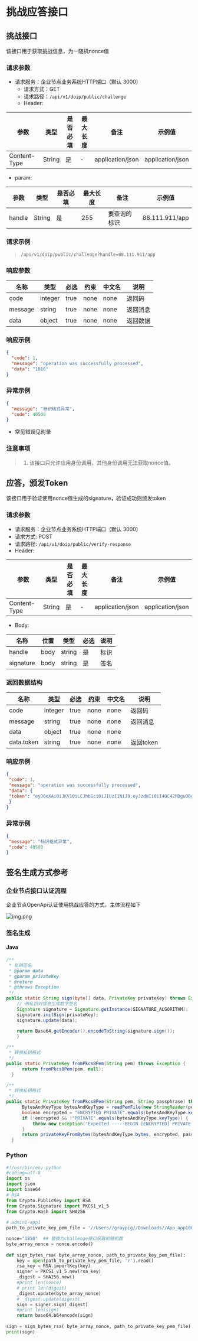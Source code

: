 <DownloadDoc />


# 挑战应答接口

##  挑战接口

该接口用于获取挑战信息，为一随机nonce值

###  请求参数

- 请求服务：企业节点业务系统HTTP端口（默认 3000）
  - 请求方式：GET
  - 请求路径：`/api/v1/doip/public/challenge`
  - Header:

| **参数**      | **类型** | **是否必填** | **最大长度** | **备注**                            | **示例值**       |
| ------------- | -------- | ------------ | ------------ | ----------------------------------- | ---------------- |
| Content-Type  | String   | 是           | -            | application/json                    | application/json |

- param:

| **参数** | **类型** | **是否必填** | **最大长度** | **备注**     | **示例值**       |
| -------- | -------- | ------------ | ------------ | ------------ | -------------- |
| handle   | String   | 是           | 255          | 要查询的标识 | 88.111.911/app |

### 请求示例

>`/api/v1/doip/public/challenge?handle=88.111.911/app`

###  响应参数


| 名称 | 类型 | 必选 | 约束 | 中文名 | 说明   |
| -------- | ------- | ---- | ------ | ------ |------|
| code | integer | true | none | none | 返回码  |
| message | string | true | none | none | 返回消息 |
| data | object | true | none | none | 返回数据 |

###  响应示例

```json
{
  "code": 1,
  "message": "operation was successfully processed",
  "data": "1816"
}
```

###  异常示例

```json
{
  "message": "标识格式异常",
  "code": 40508
}
```
- 常见错误见附录

### 注意事项
> 1. 该接口只允许应用身份调用，其他身份调用无法获取nonce值。


## 应答，颁发Token

该接口用于验证使用nonce值生成的signature，验证成功则颁发token

### 请求参数

- 请求服务：企业节点业务系统HTTP端口（默认 3000）
- 请求方式: POST
- 请求路径: `/api/v1/doip/public/verify-response`
- Header:

| **参数**      | **类型** | **是否必填** | **最大长度** | **备注**                            | **示例值**       |
| ------------- | -------- | ------------ | ------------ | ----------------------------------- | ---------------- |
| Content-Type  | String   | 是           | -            | application/json                    | application/json |

- Body:

| 名称 | 位置 | 类型 | 必选 | 说明 |
| ---------- | ---- | ------ | ---- | ------ |
| handle | body | string | 是 | 标识 |
| signature | body | string | 是 | 签名 |

### 返回数据结构

| 名称 | 类型 | 必选 | 约束 | 中文名 | 说明      |
| ----------- | ------- | ---- | ------ | ------ |---------|
| code | integer | true | none | none | 返回码     |
| message | string | true | none | none | 返回消息    |
| data | object | true | none | none |         |
| data.token | string | true | none | none | 返回token |

### 响应示例

```json
{
 "code": 1,
 "message": "operation was successfully processed",
 "data": {
 "token": "eyJ0eXAiOiJKV1QiLCJhbGciOiJIUzI1NiJ9.eyJzdWIiOiI4OC42MDguODg4L0FwcF96ajAxIiwiZXhwIjoxNzAyNTQyMTM0LCJpYXQiOjE3MDI0NTU3MzQsImp0aSI6IjMxMzlmNDVkLTA5YzAtNDljZS04MTdkLWE4NDRhZmFlZTFjMyJ9.9Akw3pAwMM-tHZ6WOB6OI4E_ZMvDKyRn6CPYD1TWahc"
 }
}
```

### 异常示例

```json
{
 "message": "标识格式异常",
 "code": 40508
}
```

## 签名生成方式参考

### 企业节点接口认证流程
企业节点OpenApi认证使用挑战应答的方式，主体流程如下

![img.png](../images/auth-flow.png)

### 签名生成

#### Java
```java
/**
 * 私钥签名
 * @param data
 * @param privateKey
 * @return
 * @throws Exception
 */
public static String sign(byte[] data, PrivateKey privateKey) throws Exception {
    // 用私钥对信息生成数字签名
    Signature signature = Signature.getInstance(SIGNATURE_ALGORITHM);
    signature.initSign(privateKey);
    signature.update(data);

    return Base64.getEncoder().encodeToString(signature.sign());
    }

/**
 * 转换私钥格式
 */
public static PrivateKey fromPkcs8Pem(String pem) throws Exception {
      return fromPkcs8Pem(pem, null);
  }

/**
 * 转换私钥格式
 */
public static PrivateKey fromPkcs8Pem(String pem, String passphrase) throws Exception {
      BytesAndKeyType bytesAndKeyType = readPemFile(new StringReader(pem));
      boolean encrypted = "ENCRYPTED PRIVATE".equals(bytesAndKeyType.keyType);
      if (!encrypted && !"PRIVATE".equals(bytesAndKeyType.keyType)) {
          throw new Exception("Expected -----BEGIN [ENCRYPTED] PRIVATE KEY-----");
      }
      return privateKeyFromBytes(bytesAndKeyType.bytes, encrypted, passphrase);
  }
```

### Python
```Python
#!/usr/bin/env python
#coding=utf-8
import os
import json
import base64
# RSA
from Crypto.PublicKey import RSA
from Crypto.Signature import PKCS1_v1_5
from Crypto.Hash import SHA256
  
# admin1-app1
path_to_private_key_pem_file = '//Users//graypig//Downloads//App_app100.pem'

nonce="1850"  ## 替换为challenge接口获取的随机数
byte_array_nonce = nonce.encode()
  
def sign_bytes_rsa( byte_array_nonce, path_to_private_key_pem_file):
	key = open(path_to_private_key_pem_file, 'r').read()
	rsa_key = RSA.importKey(key)
	signer = PKCS1_v1_5.new(rsa_key)
	_digest = SHA256.new()
	#print len(nonce)
	# print len(digest)
	_digest.update(byte_array_nonce)
	# _digest.update(digest)
	sign = signer.sign(_digest)
	#print len(sign)
	return base64.b64encode(sign)
  
sign = sign_bytes_rsa( byte_array_nonce, path_to_private_key_pem_file)
print(sign)
```
``````





